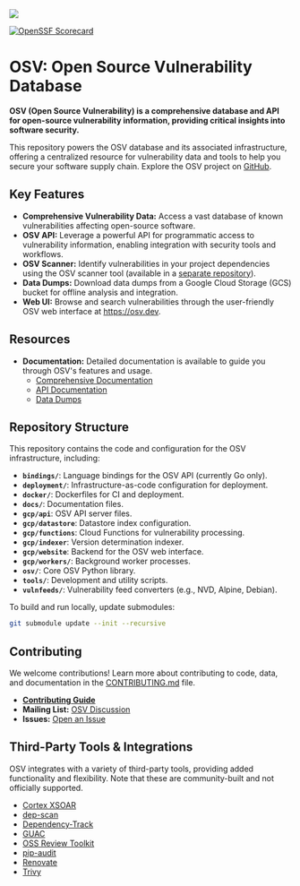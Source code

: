 <picture>
    <source srcset="docs/images/osv_logo_dark-full.svg"  media="(prefers-color-scheme: dark)">
    <!-- markdown-link-check-disable-next-line -->
    <img src="docs/images/osv_logo_light-full.svg">
</picture>

[![OpenSSF Scorecard](https://api.securityscorecards.dev/projects/github.com/google/osv.dev/badge)](https://scorecard.dev/viewer/?uri=github.com/google/osv.dev)

# OSV: Open Source Vulnerability Database

**OSV (Open Source Vulnerability) is a comprehensive database and API for open-source vulnerability information, providing critical insights into software security.**

This repository powers the OSV database and its associated infrastructure, offering a centralized resource for vulnerability data and tools to help you secure your software supply chain. Explore the OSV project on [GitHub](https://github.com/google/osv.dev).

## Key Features

*   **Comprehensive Vulnerability Data:** Access a vast database of known vulnerabilities affecting open-source software.
*   **OSV API:** Leverage a powerful API for programmatic access to vulnerability information, enabling integration with security tools and workflows.
*   **OSV Scanner:** Identify vulnerabilities in your project dependencies using the OSV scanner tool (available in a [separate repository](https://github.com/google/osv-scanner)).
*   **Data Dumps:** Download data dumps from a Google Cloud Storage (GCS) bucket for offline analysis and integration.
*   **Web UI:** Browse and search vulnerabilities through the user-friendly OSV web interface at <https://osv.dev>.

## Resources

*   **Documentation:** Detailed documentation is available to guide you through OSV's features and usage.
    *   [Comprehensive Documentation](https://google.github.io/osv.dev)
    *   [API Documentation](https://google.github.io/osv.dev/api/)
    *   [Data Dumps](https://google.github.io/osv.dev/data/#data-dumps)

## Repository Structure

This repository contains the code and configuration for the OSV infrastructure, including:

*   **`bindings/`**: Language bindings for the OSV API (currently Go only).
*   **`deployment/`**: Infrastructure-as-code configuration for deployment.
*   **`docker/`**: Dockerfiles for CI and deployment.
*   **`docs/`**: Documentation files.
*   **`gcp/api`**: OSV API server files.
*   **`gcp/datastore`**: Datastore index configuration.
*   **`gcp/functions`**: Cloud Functions for vulnerability processing.
*   **`gcp/indexer`**: Version determination indexer.
*   **`gcp/website`**: Backend for the OSV web interface.
*   **`gcp/workers/`**: Background worker processes.
*   **`osv/`**: Core OSV Python library.
*   **`tools/`**: Development and utility scripts.
*   **`vulnfeeds/`**: Vulnerability feed converters (e.g., NVD, Alpine, Debian).

To build and run locally, update submodules:

```bash
git submodule update --init --recursive
```

## Contributing

We welcome contributions! Learn more about contributing to code, data, and documentation in the [CONTRIBUTING.md](CONTRIBUTING.md) file.

*   **[Contributing Guide](CONTRIBUTING.md)**
*   **Mailing List:** [OSV Discussion](https://groups.google.com/g/osv-discuss)
*   **Issues:** [Open an Issue](https://github.com/google/osv.dev/issues)

## Third-Party Tools & Integrations

OSV integrates with a variety of third-party tools, providing added functionality and flexibility. Note that these are community-built and not officially supported.

*   [Cortex XSOAR](https://github.com/demisto/content)
*   [dep-scan](https://github.com/AppThreat/dep-scan)
*   [Dependency-Track](https://github.com/DependencyTrack/dependency-track)
*   [GUAC](https://github.com/guacsec/guac)
*   [OSS Review Toolkit](https://github.com/oss-review-toolkit/ort)
*   [pip-audit](https://github.com/pypa/pip-audit)
*   [Renovate](https://github.com/renovatebot/renovate)
*   [Trivy](https://github.com/aquasecurity/trivy)